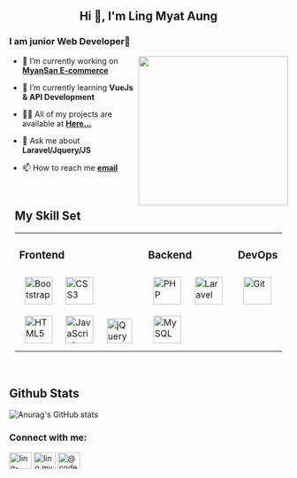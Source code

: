 <h2 align="center">Hi 👋, I'm Ling Myat Aung</h2>

### I am junior Web Developer🚀

<img  align="right" border-radius = "10"  src="https://cdn.dribbble.com/users/2571505/screenshots/14197653/media/324034b1707825a543f520a98d30fdf2.gif" height="" width="270" /> 

- 🔭 I’m currently working on **[MyanSan E-commerce](http://myansan.com.mm)**

- 🌱 I’m currently learning **VueJs & API Development**

- 👨‍💻 All of my projects are available at **[Here...](https://github.com/LingMyat?tab=repositories)**

- 💬 Ask me about **Laravel/Jquery/JS**

- 📫 How to reach me **[email](mailto:lingmyataung@outlook.com)**

<br/>

<div style="margin:10px">
  
## My Skill Set  
<table ><tr><td valign="top" width="">
  
### Frontend  
<div align="">    
<a href="https://getbootstrap.com/docs/3.4/javascript/" target="_blank"><img style="margin: 10px" src="https://profilinator.rishav.dev/skills-assets/bootstrap-plain.svg" alt="Bootstrap" height="50" /></a>  
<a href="https://www.w3schools.com/css/" target="_blank"><img style="margin: 10px" src="https://profilinator.rishav.dev/skills-assets/css3-original-wordmark.svg" alt="CSS3" height="50" /></a>  
<a href="https://en.wikipedia.org/wiki/HTML5" target="_blank"><img style="margin: 10px" src="https://profilinator.rishav.dev/skills-assets/html5-original-wordmark.svg" alt="HTML5" height="50" /></a>  
<a href="https://www.javascript.com/" target="_blank"><img style="margin: 10px" src="https://profilinator.rishav.dev/skills-assets/javascript-original.svg" alt="JavaScript" height="50" /></a>     
<a href="https://jquery.com/" target="_blank"><img style="margin: 10px" src="https://profilinator.rishav.dev/skills-assets/jquery.png" alt="jQuery" height="45" /></a>  
</div>

</td><td valign="top" width="">

### Backend  
<div align="">    
<a href="https://www.php.net/" target="_blank"><img style="margin: 10px" src="https://profilinator.rishav.dev/skills-assets/php-original.svg" alt="PHP" height="50" /></a>  
<!-- <a href="https://www.mongodb.com/" target="_blank"><img style="margin: 10px" src="https://profilinator.rishav.dev/skills-assets/mongodb-original-wordmark.svg" alt="MongoDB" height="50" /></a>   -->    
<a href="https://laravel.com/" target="_blank"><img style="margin: 10px" src="https://profilinator.rishav.dev/skills-assets/laravel-plain-wordmark.svg" alt="Laravel" height="50" /></a>  
<a href="https://www.mysql.com/" target="_blank"><img style="margin: 10px" src="https://profilinator.rishav.dev/skills-assets/mysql-original-wordmark.svg" alt="MySQL" height="50" /></a>  
</div>

</td><td valign="top" width="">

### DevOps  
<div align="">    
<!-- <a href="https://www.linux.org/" target="_blank"><img style="margin: 10px" src="https://profilinator.rishav.dev/skills-assets/linux-original.svg" alt="Linux" height="50" /></a>   -->
<a href="https://github.com/" target="_blank"><img style="margin: 10px" src="https://profilinator.rishav.dev/skills-assets/git-scm-icon.svg" alt="Git" height="50" /></a>    
</div>
  
 </td></tr></table> 
 
</div>

<br/>  

## Github Stats 

![Anurag's GitHub stats](https://github-readme-stats.vercel.app/api?username=LingMyat&show_icons=true&theme=tokyonight)

<h3 align="left">Connect with me:</h3>
<p align="left">
<a href="https://linkedin.com/in/ling-aung-144271253" target="blank"><img align="center" src="https://raw.githubusercontent.com/rahuldkjain/github-profile-readme-generator/master/src/images/icons/Social/linked-in-alt.svg" alt="ling-aung-144271253" height="30" width="40" /></a>
<a href="https://fb.com/ling.myat.3" target="blank"><img align="center" src="https://raw.githubusercontent.com/rahuldkjain/github-profile-readme-generator/master/src/images/icons/Social/facebook.svg" alt="ling.myat.3" height="30" width="40" /></a>
  <a href="https://www.youtube.com/@codewithlingmyat" target="blank"><img align="center" src="https://raw.githubusercontent.com/rahuldkjain/github-profile-readme-generator/master/src/images/icons/Social/youtube.svg" alt="@codewithlingmyat" height="30" width="40" /></a>
</p>


